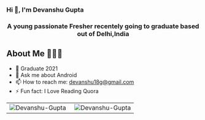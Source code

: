 ### Hi 👋, I'm Devanshu Gupta

<!--<h1 align="center">Hi 👋, I'm Devanshu Gupta</h1> -->
<h3 align="center">A young passionate Fresher recentely going to graduate based out of Delhi,India</h3>
<!-- <h4 align="center">My porfolio website : <a href="https://.github.io/">.github.io</a></h4> -->
<!--# Passionate Android Developer -->

## About Me 🤷🏻‍♂️

- 📱 Graduate 2021
- 💬 Ask me about Android 
- 📫 How to reach me: devanshu18g@gmail.com 
- ⚡ Fun fact: I Love Reading Quora 
<table>
<tr>
  <td><img align="left" src="https://github-readme-stats.vercel.app/api/top-langs?username=mithoo18&show_icons=true&locale=en&layout=compact" alt="Devanshu-Gupta" /></td>

<td><img align="right" src="https://github-readme-stats.vercel.app/api?username=mithoo18&show_icons=true&locale=en" alt="Devanshu-Gupta" /></td>
</tr>
</table>

